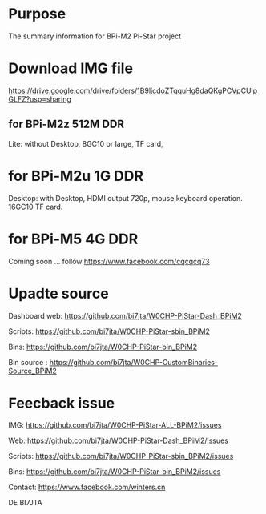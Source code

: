 # Purpose
The summary information for BPi-M2 Pi-Star project

# Download IMG file
https://drive.google.com/drive/folders/1B9ljcdoZTqquHg8daQKgPCVpCUlpGLFZ?usp=sharing

## for BPi-M2z 512M DDR
Lite: without Desktop, 8GC10 or large, TF card,

# for BPi-M2u 1G DDR
Desktop: with Desktop, HDMI output 720p, mouse,keyboard operation. 16GC10 TF card.


# for BPi-M5 4G DDR
Coming soon ...  follow https://www.facebook.com/cqcqcq73


# Upadte source
Dashboard web: https://github.com/bi7jta/W0CHP-PiStar-Dash_BPiM2

Scripts: https://github.com/bi7jta/W0CHP-PiStar-sbin_BPiM2

Bins: https://github.com/bi7jta/W0CHP-PiStar-bin_BPiM2

Bin source : https://github.com/bi7jta/W0CHP-CustomBinaries-Source_BPiM2

# Feecback issue
IMG: https://github.com/bi7jta/W0CHP-PiStar-ALL-BPiM2/issues

Web:  https://github.com/bi7jta/W0CHP-PiStar-Dash_BPiM2/issues

Scripts: https://github.com/bi7jta/W0CHP-PiStar-sbin_BPiM2/issues

Bins: https://github.com/bi7jta/W0CHP-PiStar-bin_BPiM2/issues

Contact: https://www.facebook.com/winters.cn

DE BI7JTA


